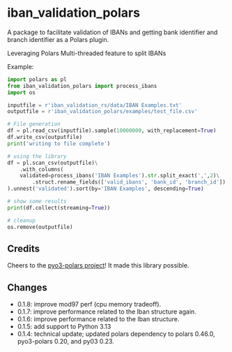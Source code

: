 # iban_validation_polars
A package to facilitate validation of IBANs and getting bank identifier and branch identifier as a Polars plugin.

Leveraging Polars Multi-threaded feature to split IBANs

Example:
```python
import polars as pl
from iban_validation_polars import process_ibans
import os

inputfile = r'iban_validation_rs/data/IBAN Examples.txt'
outputfile = r'iban_validation_polars/examples/test_file.csv'

# File generation 
df = pl.read_csv(inputfile).sample(10000000, with_replacement=True)
df.write_csv(outputfile)
print('writing to file complete')

# using the library
df = pl.scan_csv(outputfile)\
    .with_columns(
    validated=process_ibans('IBAN Examples').str.split_exact(',',2)\
        .struct.rename_fields(['valid_ibans', 'bank_id', 'branch_id'])
).unnest('validated').sort(by='IBAN Examples', descending=True)

# show some results
print(df.collect(streaming=True))

# cleanup
os.remove(outputfile)
```
## Credits
Cheers to the [pyo3-polars project](https://github.com/pola-rs/pyo3-polars)! It made this library possible.

## Changes
 - 0.1.8: improve mod97 perf (cpu memory tradeoff).
 - 0.1.7: improve performance related to the Iban structure again.
 - 0.1.6: improve performance related to the Iban structure.
 - 0.1.5: add support to Python 3.13
 - 0.1.4: technical update; updated polars dependency to polars 0.46.0, pyo3-polars 0.20, and py03 0.23.